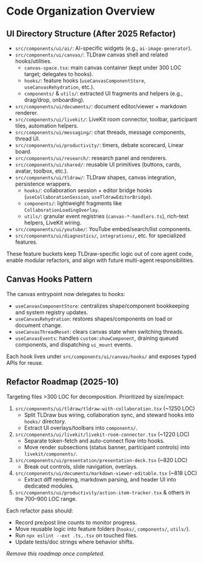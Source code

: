 # Code Organization Overview

## UI Directory Structure (After 2025 Refactor)

- `src/components/ui/ai/`: AI-specific widgets (e.g., `ai-image-generator`).
- `src/components/ui/canvas/`: TLDraw canvas shell and related hooks/utilities.
  - `canvas-space.tsx`: main canvas container (kept under 300 LOC target; delegates to hooks).
  - `hooks/`: feature hooks (`useCanvasComponentStore`, `useCanvasRehydration`, etc.).
  - `components/` & `utils/`: extracted UI fragments and helpers (e.g., drag/drop, onboarding).
- `src/components/ui/documents/`: document editor/viewer + markdown renderer.
- `src/components/ui/livekit/`: LiveKit room connector, toolbar, participant tiles, automation helpers.
- `src/components/ui/messaging/`: chat threads, message components, thread UI.
- `src/components/ui/productivity/`: timers, debate scorecard, Linear board.
- `src/components/ui/research/`: research panel and renderers.
- `src/components/ui/shared/`: reusable UI primitives (buttons, cards, avatar, toolbox, etc.).
- `src/components/ui/tldraw/`: TLDraw shapes, canvas integration, persistence wrappers.
  - `hooks/`: collaboration session + editor bridge hooks (`useCollaborationSession`, `useTldrawEditorBridge`).
  - `components/`: lightweight fragments like `CollaborationLoadingOverlay`.
  - `utils/`: granular event registries (`canvas-*-handlers.ts`), rich-text helpers, LiveKit wiring.
- `src/components/ui/youtube/`: YouTube embed/search/list components.
- `src/components/ui/diagnostics/`, `integrations/`, etc. for specialized features.

These feature buckets keep TLDraw-specific logic out of core agent code, enable modular refactors, and align with future multi-agent responsibilities.

## Canvas Hooks Pattern

The canvas entrypoint now delegates to hooks:

- `useCanvasComponentStore`: centralizes shape/component bookkeeping and system registry updates.
- `useCanvasRehydration`: restores shapes/components on load or document change.
- `useCanvasThreadReset`: clears canvas state when switching threads.
- `useCanvasEvents`: handles `custom:showComponent`, draining queued components, and dispatching `ui_mount` events.

Each hook lives under `src/components/ui/canvas/hooks/` and exposes typed APIs for reuse.

## Refactor Roadmap (2025-10)

Targeting files >300 LOC for decomposition. Prioritized by size/impact:

1. `src/components/ui/tldraw/tldraw-with-collaboration.tsx` (~1250 LOC)
   - Split TLDraw bus wiring, collaboration sync, and steward hooks into `hooks/` directory.
   - Extract UI overlays/toolbars into `components/`.
2. `src/components/ui/livekit/livekit-room-connector.tsx` (~1220 LOC)
   - Separate token-fetch and auto-connect flow into hooks.
   - Move render subsections (status banner, participant controls) into `livekit/components/`.
3. `src/components/ui/presentation/presentation-deck.tsx` (~820 LOC)
   - Break out controls, slide navigation, overlays.
4. `src/components/ui/documents/markdown-viewer-editable.tsx` (~818 LOC)
   - Extract diff rendering, markdown parsing, and header UI into dedicated modules.
5. `src/components/ui/productivity/action-item-tracker.tsx` & others in the 700–900 LOC range.

Each refactor pass should:

- Record pre/post line counts to monitor progress.
- Move reusable logic into feature folders (`hooks/`, `components/`, `utils/`).
- Run `npx eslint --ext .ts,.tsx` on touched files.
- Update tests/doc strings where behavior shifts.

_Remove this roadmap once completed._
